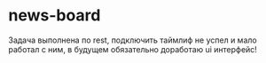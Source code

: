 # news-board
Задача выполнена по rest,
подключить таймлиф не успел
и мало работал с ним, в будущем
обязательно доработаю ui интерфейс!
